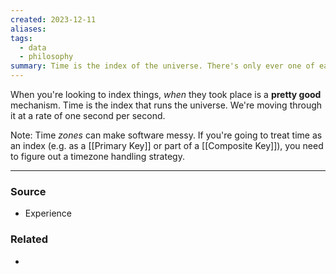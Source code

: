 ```yaml
---
created: 2023-12-11
aliases: 
tags:
  - data
  - philosophy
summary: Time is the index of the universe. There's only ever one of each.
---
```

When you're looking to index things, *when* they took place is a **pretty good** mechanism. Time is the index that runs the universe. We're moving through it at a rate of one second per second.

Note: Time *zones* can make software messy. If you're going to treat time as an index (e.g. as a [[Primary Key]] or part of a [[Composite Key]]), you need to figure out a timezone handling strategy.

****
### Source
- Experience

### Related
- 
